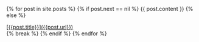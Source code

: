 {% for post in site.posts %}
  {% if post.next == nil %}
  {{ post.content }}
  {% else %}
<nav><div></div><div><a href="{{post.url}}">[{{post.title}}]({{post.url}})</a></div></nav>
  {% break %}
  {% endif %}
{% endfor %}
